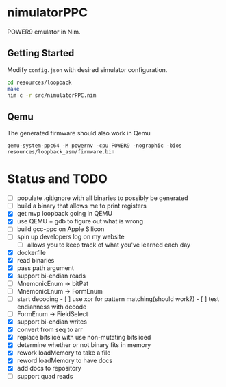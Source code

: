 # nimulatorPPC

POWER9 emulator in Nim.

## Getting Started

Modify ``config.json`` with desired simulator configuration.

```bash
cd resources/loopback
make
nim c -r src/nimulatorPPC.nim
```

## Qemu
The generated firmware should also work in Qemu

```
qemu-system-ppc64 -M powernv -cpu POWER9 -nographic -bios resources/loopback_asm/firmware.bin
```

# Status and TODO

 - [ ] populate .gitignore with all binaries to possibly be generated
 - [ ] build a binary that allows me to print registers
 - [x] get mvp loopback going in QEMU
 - [x] use QEMU + gdb to figure out what is wrong
 - [ ] build gcc-ppc on Apple Silicon
 - [ ] spin up developers log on my website
   - [ ] allows you to keep track of what you've learned
         each day
 - [x] dockerfile
 - [x] read binaries
 - [x] pass path argument
 - [x] support bi-endian reads
 - [ ] MnemonicEnum -> bitPat
 - [ ] MnemonicEnum -> FormEnum
 - [ ] start decoding
       - [ ] use xor for pattern matching(should work?)
       - [ ] test endianness with decode
 - [ ] FormEnum -> FieldSelect
 - [x] support bi-endian writes
 - [x] convert from seq to arr
 - [x] replace bitslice with use non-mutating bitsliced
 - [x] determine whether or not binary fits in memory
 - [x] rework loadMemory to take a file
 - [x] reword loadMemory to have docs
 - [x] add docs to repository
 - [ ] support quad reads
